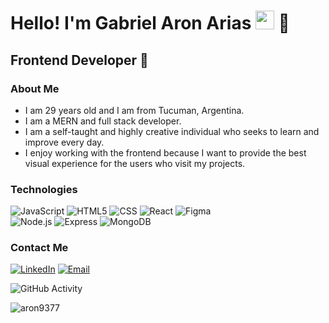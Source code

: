 <h1>Hello! I'm Gabriel Aron Arias <img src="https://raw.githubusercontent.com/iampavangandhi/iampavangandhi/master/gifs/Hi.gif" width="30px"> 🚀</h1>
<h2>Frontend Developer 🎨</h2>

### About Me
- I am 29 years old and I am from Tucuman, Argentina.
- I am a MERN and  full stack developer.
- I am a self-taught and highly creative individual who seeks to learn and improve every day.
- I enjoy working with the frontend because I want to provide the best visual experience for the users who visit my projects.

### Technologies
  ![JavaScript](https://img.shields.io/badge/-JavaScript-333333?style=flat&logo=javascript)
  ![HTML5](https://img.shields.io/badge/-HTML5-333333?style=flat&logo=HTML5)
  ![CSS](https://img.shields.io/badge/-CSS-333333?style=flat&logo=CSS3&logoColor=1572B6)
  ![React](https://img.shields.io/badge/-React-333333?style=flat&logo=react)
  ![Figma](https://img.shields.io/badge/-Figma-333333?style=flat&logo=figma)
  <br/>
  ![Node.js](https://img.shields.io/badge/-Node.js-333333?style=flat&logo=node.js)
  ![Express](https://img.shields.io/badge/-Express-333333?style=flat&logo=express)
  ![MongoDB](https://img.shields.io/badge/-MongoDB-333333?style=flat&logo=MongoDB)

### Contact Me
<a href="https://https://www.linkedin.com/in/gabriel-aron-arias/"><img alt="LinkedIn" src="https://img.shields.io/badge/LinkedIn-Aron%20Arias-blue?style=flat-square&logo=linkedin"></a>
<a href="aron9377@gmail.com"><img alt="Email" src="https://img.shields.io/badge/Gmail-Aron9377@gmail.com-blue?style=flat-square&logo=gmail"></a>  

![GitHub Activity](https://github-readme-stats.vercel.app/api?username=Aron9377&show_icons=true)

<p align="left"> <img src="https://komarev.com/ghpvc/?username=Aron9377&label=Profile%20views&color=0e75b6&style=flat" alt="aron9377" /> </p>
